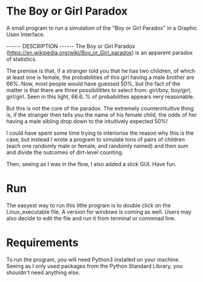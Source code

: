 # The Boy or Girl Paradox
A small program to run a simulation of the "Boy or Girl Paradox" in a Graphic Usen Interface.

------ DESCRIPTION ------
The Boy or Girl Paradox (https://en.wikipedia.org/wiki/Boy_or_Girl_paradox) is an apparent paradox of statistics.

The premise is that, if a stranger told you that he has two children, of which at least one is female, the probabilities of this girl having a male brother are 66%. Now, most people would have guessed 50%, but the fact of the matter is that there are three possibilitites to select from: girl/boy, boy/girl, girl/girl. Seen in this light, 66.6..% of probabilities appears very reasonable.

But this is not the core of the paradox. The extremely counterintuitive thing is, if the stranger then tells you the name of his female child, the odds of her having a male sibling drop down to the intuitively expected 50%!

I could have spent some time trying to interiorise the reason why this is the case, but instead I wrote a program to simulate tons of pairs of children (each one randomly male or female, and randomly named) and then sum and divide the outcomes of dirt-level counting.

Then, seeing as I was in the flow, I also added a slick GUI. Have fun.

# Run
The easyest way to run this little program is to double click on the Linux_executable file. A version for windows is coming as well.
Users may also decide to edit the file and run it from terminal or commnad line.

# Requirements
To run the program, you will need Python3 installed on your machine. Seeing as I only used packages from the Python Standard Library, you shouldn't need anything else.
